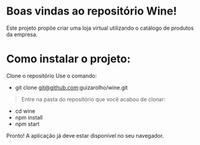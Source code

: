 # Boas vindas ao repositório Wine!
Este projeto propõe criar uma loja virtual utilizando o catálogo de produtos da empresa.

# Como instalar o projeto:
Clone o repositório
Use o comando: 
- git clone git@github.com:guizarolho/wine.git

> Entre na pasta do repositório que você acabou de clonar:

- cd wine
- npm install
- npm start

Pronto! A aplicação já deve estar disponível no seu navegador.
